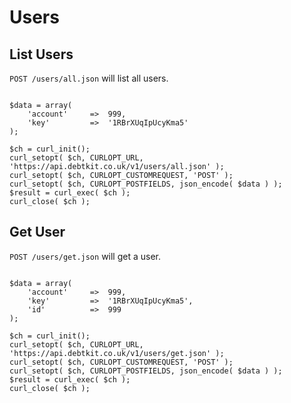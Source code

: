 Users
=======

## List Users ##

`POST /users/all.json` will list all users.

```
	
$data = array(
    'account'     =>  999,
    'key'         =>  '1RBrXUqIpUcyKma5'
);

$ch = curl_init();
curl_setopt( $ch, CURLOPT_URL, 'https://api.debtkit.co.uk/v1/users/all.json' );
curl_setopt( $ch, CURLOPT_CUSTOMREQUEST, 'POST' );
curl_setopt( $ch, CURLOPT_POSTFIELDS, json_encode( $data ) );
$result = curl_exec( $ch );
curl_close( $ch );

```

## Get User ##

`POST /users/get.json` will get a user.

```
	
$data = array(
    'account'     =>  999,
    'key'         =>  '1RBrXUqIpUcyKma5',
    'id'          =>  999
);

$ch = curl_init();
curl_setopt( $ch, CURLOPT_URL, 'https://api.debtkit.co.uk/v1/users/get.json' );
curl_setopt( $ch, CURLOPT_CUSTOMREQUEST, 'POST' );
curl_setopt( $ch, CURLOPT_POSTFIELDS, json_encode( $data ) );
$result = curl_exec( $ch );
curl_close( $ch );

```
